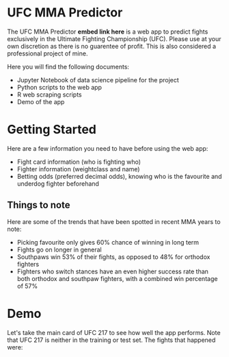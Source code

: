 # UFC MMA Predictor

The UFC MMA Predictor **embed link here** is a web app to predict fights exclusively in the Ultimate Fighting Championship (UFC). Please use at your own discretion as there is no guarentee of profit. This is also considered a professional project of mine.

Here you will find the following documents:

* Jupyter Notebook of data science pipeline for the project
* Python scripts to the web app
* R web scraping scripts 
* Demo of the app

# Getting Started

Here are a few information you need to have before using the web app:

* Fight card information (who is fighting who)
* Fighter information (weightclass and name)
* Betting odds (preferred decimal odds), knowing who is the favourite and underdog fighter beforehand

## Things to note

Here are some of the trends that have been spotted in recent MMA years to note:

* Picking favourite only gives 60% chance of winning in long term
* Fights go on longer in general 
* Southpaws win 53% of their fights, as opposed to 48% for orthodox fighters 
* Fighters who switch stances have an even higher success rate than both orthodox and southpaw fighters, with a combined win percentage of 57%

# Demo

Let's take the main card of UFC 217 to see how well the app performs. Note that UFC 217 is neither in the training or test set. The fights that happened were:

